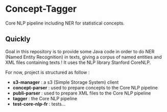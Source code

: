 # Concept-Tagger
Core NLP pipeline including NER for statistical concepts.

## Quickly
Goal in this repository is to provide some Java code in order to do NER
(Named Entity Recognition) in texts, giving a corpus of named entities
and XML files containing texts ! It uses the NLP library Stanford CoreNLP.

For now, project is structured as follow :
* **s3-manager** : a s3 (Simple Storage System) client
* **concept-parser** : used to prepare concepts to the Core NLP pipeline
* **publi-parser** : used to prepare XML files to the Core NLP pipeline
* **tagger** : the Core NLP pipeline
* **test-core-nlp-fr** : tests...

